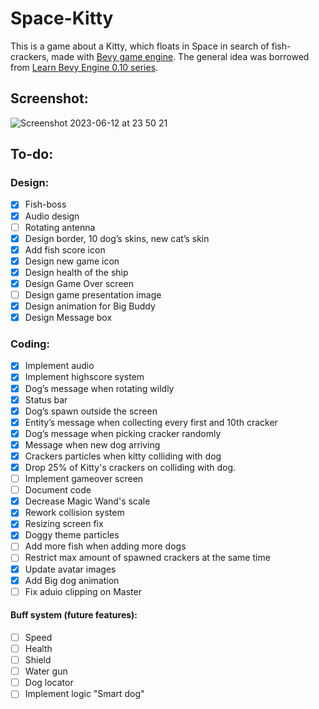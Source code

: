 # Space-Kitty

This is a game about a Kitty, which floats in Space in search of fish-crackers, made with [Bevy game engine](https://github.com/bevyengine/bevy).
The general idea was borrowed from [Learn Bevy Engine 0.10 series](https://www.youtube.com/playlist?list=PLVnntJRoP85JHGX7rGDu6LaF3fmDDbqyd).

## Screenshot:

![Screenshot 2023-06-12 at 23 50 21](https://github.com/ghashy/Space-Kitty/assets/109857267/db89aa10-a0ef-459a-9c5e-61163d1541d1)

## To-do:

### Design:

- [x] Fish-boss
- [x] Audio design
- [ ] Rotating antenna
- [x] Design border, 10 dog’s skins, new cat’s skin
- [x] Add fish score icon
- [x] Design new game icon
- [x] Design health of the ship
- [x] Design Game Over screen
- [ ] Design game presentation image
- [x] Design animation for Big Buddy
- [x] Design Message box

### Coding:

- [x] Implement audio
- [x] Implement highscore system
- [x] Dog’s message when rotating wildly
- [x] Status bar
- [x] Dog’s spawn outside the screen
- [x] Entity’s message when collecting every first and 10th cracker
- [x] Dog’s message when picking cracker randomly
- [x] Message when new dog arriving
- [x] Crackers particles when kitty colliding with dog
- [x] Drop 25% of Kitty's crackers on colliding with dog.
- [ ] Implement gameover screen
- [ ] Document code
- [x] Decrease Magic Wand's scale
- [x] Rework collision system
- [x] Resizing screen fix
- [x] Doggy theme particles
- [ ] Add more fish when adding more dogs
- [ ] Restrict max amount of spawned crackers at the same time
- [x] Update avatar images
- [x] Add Big dog animation
- [ ] Fix aduio clipping on Master

#### Buff system (future features):

- [ ] Speed
- [ ] Health
- [ ] Shield
- [ ] Water gun
- [ ] Dog locator
- [ ] Implement logic "Smart dog"
